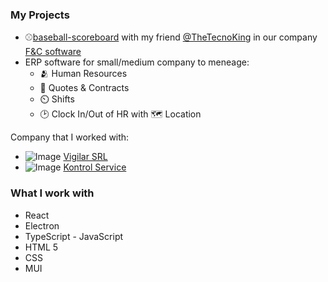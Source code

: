 ### My Projects
- ⚾[baseball-scoreboard](https://github.com/fc-softwares/baseball-scoreboard) with my friend [@TheTecnoKing](https://github.com/thetecnoking) in our company [F&C software](https://github.com/fc-softwares)
- ERP software for small/medium company to meneage:
  - 🫂 Human Resources 
  - 📁 Quotes & Contracts
  - ⏲️ Shifts
  - 🕑 Clock In/Out of HR with 🗺️ Location

Company that I worked with:
  - ![Image](https://www.vigilar.it/favicon.ico) [Vigilar SRL](https://www.vigilar.it)
  - ![Image](https://www.kontrolservice.it/wp-content/uploads/2017/10/ks.jpg) [Kontrol Service](https://www.kontrolservice.it)
### What I work with
- React
- Electron
- TypeScript - JavaScript
- HTML 5
- CSS
- MUI
<!--
**lucafano04/lucafano04** is a ✨ _special_ ✨ repository because its `README.md` (this file) appears on your GitHub profile.

Here are some ideas to get you started:

- 🔭 I’m currently working on ...
- 🌱 I’m currently learning ...
- 👯 I’m looking to collaborate on ...
- 🤔 I’m looking for help with ...
- 💬 Ask me about ...
- 📫 How to reach me: ...
- 😄 Pronouns: ...
- ⚡ Fun fact: ... 
-->
